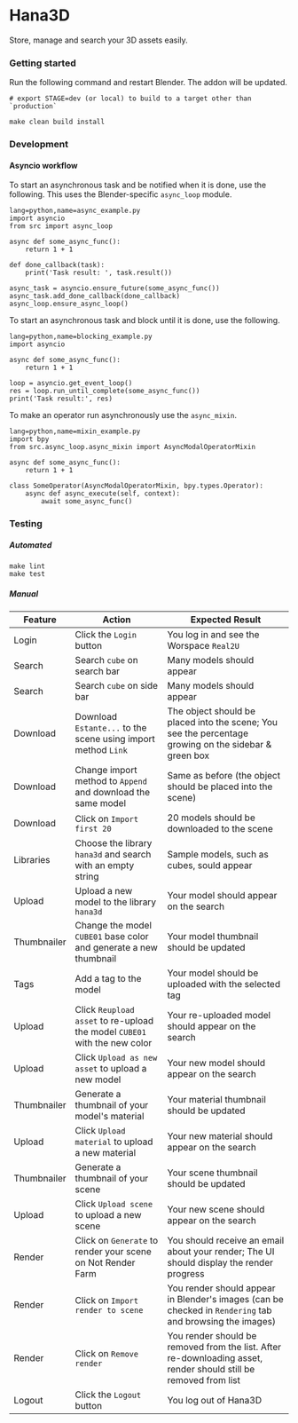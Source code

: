 # Hana3D

Store, manage and search your 3D assets easily.

### Getting started

Run the following command and restart Blender. The addon will be updated.

```
# export STAGE=dev (or local) to build to a target other than `production`

make clean build install
```

### Development

#### Asyncio workflow

To start an asynchronous task and be notified when it is done, use the
following. This uses the Blender-specific `async_loop` module.

```
lang=python,name=async_example.py
import asyncio
from src import async_loop

async def some_async_func():
    return 1 + 1

def done_callback(task):
    print('Task result: ', task.result())

async_task = asyncio.ensure_future(some_async_func())
async_task.add_done_callback(done_callback)
async_loop.ensure_async_loop()
```

To start an asynchronous task and block until it is done, use the
following.

```
lang=python,name=blocking_example.py
import asyncio

async def some_async_func():
    return 1 + 1

loop = asyncio.get_event_loop()
res = loop.run_until_complete(some_async_func())
print('Task result:', res)
```

To make an operator run asynchronously use the `async_mixin`.

```
lang=python,name=mixin_example.py
import bpy
from src.async_loop.async_mixin import AsyncModalOperatorMixin

async def some_async_func():
    return 1 + 1

class SomeOperator(AsyncModalOperatorMixin, bpy.types.Operator):
    async def async_execute(self, context):
        await some_async_func()
```

### Testing

##### Automated

```
make lint
make test
```

##### Manual

| Feature     | Action                                                                    | Expected Result                                                                                                  |
| ----------- | ------------------------------------------------------------------------- | ---------------------------------------------------------------------------------------------------------------- |
| Login       | Click the `Login` button                                                  | You log in and see the Worspace `Real2U`                                                                         |
| Search      | Search `cube` on search bar                                               | Many models should appear                                                                                        |
| Search      | Search `cube` on side bar                                                 | Many models should appear                                                                                        |
| Download    | Download `Estante...` to the scene using import method `Link`             | The object should be placed into the scene; You see the percentage growing on the sidebar & green box            |
| Download    | Change import method to `Append` and download the same model              | Same as before (the object should be placed into the scene)                                                      |
| Download    | Click on `Import first 20`                                                | 20 models should be downloaded to the scene                                                                      |
| Libraries   | Choose the library `hana3d` and search with an empty string               | Sample models, such as cubes, sould appear                                                                       |
| Upload      | Upload a new model to the library `hana3d`                                | Your model should appear on the search                                                                           |
| Thumbnailer | Change the model `CUBE01` base color and generate a new thumbnail         | Your model thumbnail should be updated                                                                           |
| Tags        | Add a tag to the model                                                    | Your model should be uploaded with the selected tag                                                              |
| Upload      | Click `Reupload asset` to re-upload the model `CUBE01` with the new color | Your re-uploaded model should appear on the search                                                               |
| Upload      | Click `Upload as new asset` to upload a new model                         | Your new model should appear on the search                                                                       |
| Thumbnailer | Generate a thumbnail of your model's material                             | Your material thumbnail should be updated                                                                        |
| Upload      | Click `Upload material` to upload a new material                          | Your new material should appear on the search                                                                    |
| Thumbnailer | Generate a thumbnail of your scene                                        | Your scene thumbnail should be updated                                                                           |
| Upload      | Click `Upload scene` to upload a new scene                                | Your new scene should appear on the search                                                                       |
| Render      | Click on `Generate` to render your scene on Not Render Farm               | You should receive an email about your render; The UI should display the render progress                         |
| Render      | Click on `Import render to scene`                                         | You render should appear in Blender's images (can be checked in `Rendering` tab and browsing the images)         |
| Render      | Click on `Remove render`                                                  | You render should be removed from the list. After re-downloading asset, render should still be removed from list |
| Logout      | Click the `Logout` button                                                 | You log out of Hana3D                                                                                            |
